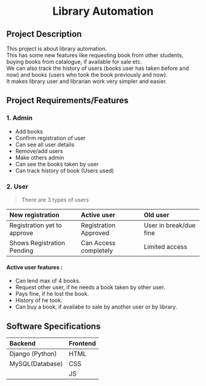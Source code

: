 <h1 align = "center"> Library Automation</h1>

## Project Description
This project is about library automation.  
This has some new features like requesting book from other students, buying books from catalogue, if available for sale etc.  
We can also track the history of users (books user has taken before and now) and books (users who took the book previously and now).  
It makes library user and librarian work very simpler and easier.  

## Project Requirements/Features

### 1. Admin
 * Add books
 * Confirm registration of user
 * Can see all user details
 * Remove/add users
 * Make others admin
 * Can see the books taken by user
 * Can track history of book (Users used)


### 2. User
> There are 3 types of users

|New registration|Active user|Old user|
|:---|:---|:---|
|Registration yet to approve|Registration Approved|User in break/due fine|
|Shows Registration Pending|Can Access completely|Limited access|

#### Active user features :
- Can lend max of 4 books.
- Request other user, if he needs a book taken by other user.
- Pays fine, if he lost the book.
- History of he took.
- Can buy a book, if availabe to sale by another user or by library.


## Software Specifications
|Backend|Frontend|
|:---|:---|
|Django (Python)|HTML|
MySQL(Database)|CSS|
|   |JS|


